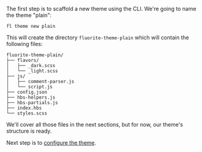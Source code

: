 The first step is to scaffold a new theme using the CLI. We're going to name the theme "plain":
```
fl theme new plain
```

This will create the directory `fluorite-theme-plain` which will contain the following files:
```
fluorite-theme-plain/
├── flavors/
│   ├── _dark.scss
│   └── _light.scss
├── js/
│   ├── comment-parser.js
│   └── script.js
├── config.json
├── hbs-helpers.js
├── hbs-partials.js
├── index.hbs
└── styles.scss
```

We'll cover all those files in the next sections, but for now, our theme's structure is ready.

Next step is to [configure the theme]({{versionRootPrefix}}/themes/creating-a-new-theme/theme-configuration).
